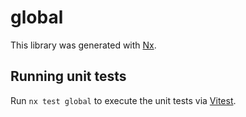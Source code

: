 # global

This library was generated with [Nx](https://nx.dev).

## Running unit tests

Run `nx test global` to execute the unit tests via [Vitest](https://vitest.dev/).

